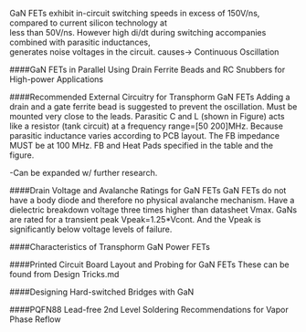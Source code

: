 GaN	FETs	exhibit	in-circuit	switching	speeds	in	excess	of	150V/ns,	compared	to	current	silicon	technology at	
less	than	50V/ns.
However high	di/dt	during	switching accompanies	combined with	parasitic	inductances,	
generates	noise	voltages in	the	circuit. causes-> Continuous Oscillation

####GaN FETs in Parallel Using Drain Ferrite Beads and RC Snubbers for High-power Applications


####Recommended External Circuitry for Transphorm GaN FETs
Adding a drain and a gate ferrite bead is suggested to prevent the oscillation.
Must be mounted very close to the leads.
Parasitic C and L (shown in Figure) acts like a resistor (tank circuit) at a frequency range=[50 200]MHz.
Because parasitic inductance varies according to PCB layout. The FB impedance MUST be at 100 MHz.
FB and Heat Pads specified in the table and the figure.

-Can be expanded w/ further research.

####Drain Voltage and Avalanche Ratings for GaN FETs
GaN FETs do not have a body diode and therefore no physical avalanche mechanism.
Have a dielectric breakdown voltage three times higher than datasheet Vmax.
GaNs are rated for a transient peak Vpeak=1.25*Vcont. And the Vpeak is significantly below voltage levels of failure.

####Characteristics of Transphorm GaN Power FETs


####Printed Circuit Board Layout and Probing for GaN FETs
These can be found from Design Tricks.md

####Designing Hard-switched Bridges with GaN


####PQFN88 Lead-free 2nd Level Soldering Recommendations for Vapor Phase Reflow
